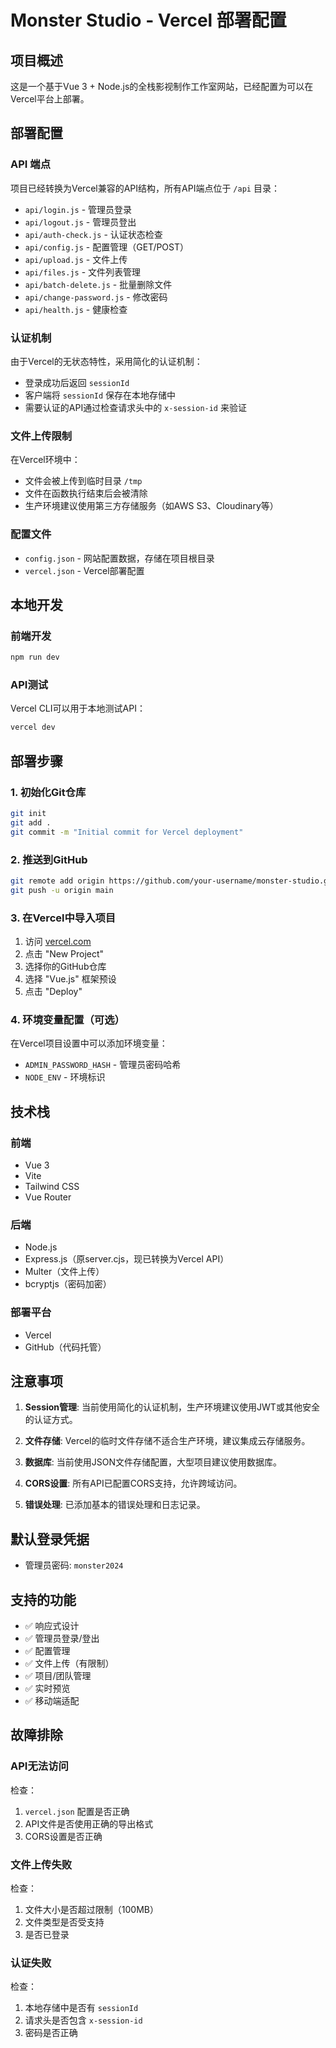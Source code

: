 # Monster Studio - Vercel 部署配置

## 项目概述
这是一个基于Vue 3 + Node.js的全栈影视制作工作室网站，已经配置为可以在Vercel平台上部署。

## 部署配置

### API 端点
项目已经转换为Vercel兼容的API结构，所有API端点位于 `/api` 目录：

- `api/login.js` - 管理员登录
- `api/logout.js` - 管理员登出
- `api/auth-check.js` - 认证状态检查
- `api/config.js` - 配置管理（GET/POST）
- `api/upload.js` - 文件上传
- `api/files.js` - 文件列表管理
- `api/batch-delete.js` - 批量删除文件
- `api/change-password.js` - 修改密码
- `api/health.js` - 健康检查

### 认证机制
由于Vercel的无状态特性，采用简化的认证机制：
- 登录成功后返回 `sessionId`
- 客户端将 `sessionId` 保存在本地存储中
- 需要认证的API通过检查请求头中的 `x-session-id` 来验证

### 文件上传限制
在Vercel环境中：
- 文件会被上传到临时目录 `/tmp`
- 文件在函数执行结束后会被清除
- 生产环境建议使用第三方存储服务（如AWS S3、Cloudinary等）

### 配置文件
- `config.json` - 网站配置数据，存储在项目根目录
- `vercel.json` - Vercel部署配置

## 本地开发

### 前端开发
```bash
npm run dev
```

### API测试
Vercel CLI可以用于本地测试API：
```bash
vercel dev
```

## 部署步骤

### 1. 初始化Git仓库
```bash
git init
git add .
git commit -m "Initial commit for Vercel deployment"
```

### 2. 推送到GitHub
```bash
git remote add origin https://github.com/your-username/monster-studio.git
git push -u origin main
```

### 3. 在Vercel中导入项目
1. 访问 [vercel.com](https://vercel.com)
2. 点击 "New Project"
3. 选择你的GitHub仓库
4. 选择 "Vue.js" 框架预设
5. 点击 "Deploy"

### 4. 环境变量配置（可选）
在Vercel项目设置中可以添加环境变量：
- `ADMIN_PASSWORD_HASH` - 管理员密码哈希
- `NODE_ENV` - 环境标识

## 技术栈

### 前端
- Vue 3
- Vite
- Tailwind CSS
- Vue Router

### 后端
- Node.js
- Express.js（原server.cjs，现已转换为Vercel API）
- Multer（文件上传）
- bcryptjs（密码加密）

### 部署平台
- Vercel
- GitHub（代码托管）

## 注意事项

1. **Session管理**: 当前使用简化的认证机制，生产环境建议使用JWT或其他安全的认证方式。

2. **文件存储**: Vercel的临时文件存储不适合生产环境，建议集成云存储服务。

3. **数据库**: 当前使用JSON文件存储配置，大型项目建议使用数据库。

4. **CORS设置**: 所有API已配置CORS支持，允许跨域访问。

5. **错误处理**: 已添加基本的错误处理和日志记录。

## 默认登录凭据
- 管理员密码: `monster2024`

## 支持的功能
- ✅ 响应式设计
- ✅ 管理员登录/登出
- ✅ 配置管理
- ✅ 文件上传（有限制）
- ✅ 项目/团队管理
- ✅ 实时预览
- ✅ 移动端适配

## 故障排除

### API无法访问
检查：
1. `vercel.json` 配置是否正确
2. API文件是否使用正确的导出格式
3. CORS设置是否正确

### 文件上传失败
检查：
1. 文件大小是否超过限制（100MB）
2. 文件类型是否受支持
3. 是否已登录

### 认证失败
检查：
1. 本地存储中是否有 `sessionId`
2. 请求头是否包含 `x-session-id`
3. 密码是否正确 